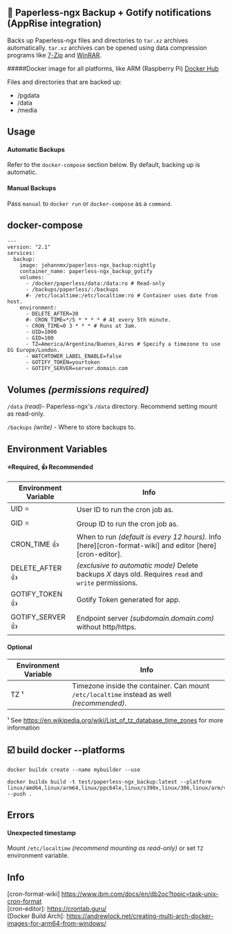 ## 💾 Paperless-ngx Backup + Gotify notifications (AppRise integration)

Backs up Paperless-ngx files and directories to `tar.xz` archives automatically. `tar.xz` archives can be opened using data compression programs like [7-Zip](https://www.7-zip.org/) and [WinRAR](https://www.win-rar.com/).

#####Docker image for all platforms, like ARM (Raspberry Pi) [Docker Hub](https://hub.docker.com/r/johannmx/paperless-ngx_backup)

Files and directories that are backed up:
- /pgdata
- /data
- /media

## Usage

#### Automatic Backups
Refer to the `docker-compose` section below. By default, backing up is automatic.

#### Manual Backups
Pass `manual` to `docker run` or `docker-compose` as a `command`.

## docker-compose
```
---
version: "2.1"
services:
  backup:
    image: johannmx/paperless-ngx_backup:nightly
    container_name: paperless-ngx_backup_gotify
    volumes:
      - /docker/paperless/data:/data:ro # Read-only
      - /backups/paperless/:/backups
      #- /etc/localtime:/etc/localtime:ro # Container uses date from host.
    environment:
      - DELETE_AFTER=30
      #- CRON_TIME=*/5 * * * * # At every 5th minute.
      - CRON_TIME=0 3 * * * # Runs at 3am.
      - UID=1000
      - GID=100
      - TZ=America/Argentina/Buenos_Aires # Specify a timezone to use EG Europe/London.
      - WATCHTOWER_LABEL_ENABLE=false
      - GOTIFY_TOKEN=yourtoken
      - GOTIFY_SERVER=server.domain.com
```

## Volumes _(permissions required)_
`/data` _(read)_- Paperless-ngx's `/data` directory. Recommend setting mount as read-only.

`/backups` _(write)_ - Where to store backups to.

## Environment Variables
#### ⭐Required, 👍 Recommended
| Environment Variable | Info                                                                                                                                  |
| -------------------- | ------------------------------------------------------------------------------------------------------------------------------------- |
| UID                ⭐| User ID to run the cron job as.                                                                                                       |
| GID                ⭐| Group ID to run the cron job as.                                                                                                      |
| CRON_TIME          👍| When to run _(default is every 12 hours)_. Info [here][cron-format-wiki] and editor [here][cron-editor]. |
| DELETE_AFTER       👍| _(exclusive to automatic mode)_ Delete backups _X_ days old. Requires `read` and `write` permissions.
| GOTIFY_TOKEN       👍| Gotify Token generated for app.                                 |
| GOTIFY_SERVER       👍| Endpoint server _(subdomain.domain.com)_ without http/https.                                 |

#### Optional
| Environment Variable | Info                                                                                         |
| -------------------- | -------------------------------------------------------------------------------------------- |
| TZ ¹                 | Timezone inside the container. Can mount `/etc/localtime` instead as well _(recommended)_.   |

¹ See <https://en.wikipedia.org/wiki/List_of_tz_database_time_zones> for more information

## ☑️ build docker --platforms
```
docker buildx create --name mybuilder --use
```

```
docker buildx build -t test/paperless-ngx_backup:latest --platform linux/amd64,linux/arm64,linux/ppc64le,linux/s390x,linux/386,linux/arm/v7,linux/arm/v6 --push .
```
## Errors
#### Unexpected timestamp
Mount `/etc/localtime` _(recommend mounting as read-only)_ or set `TZ` environment variable.

## Info
[cron-format-wiki] https://www.ibm.com/docs/en/db2oc?topic=task-unix-cron-format
<br>
[cron-editor]: https://crontab.guru/
<br>
[Docker Build Arch]: https://andrewlock.net/creating-multi-arch-docker-images-for-arm64-from-windows/
